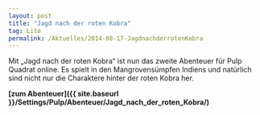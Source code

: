 ```yaml
---
layout: post
title: "Jagd nach der roten Kobra"
tag: Lite
permalink: /Aktuelles/2014-08-17-JagdnachderrotenKobra
---
```


Mit &bdquo;Jagd nach der roten Kobra&ldquo; ist nun das zweite Abenteuer für Pulp Quadrat online. Es spielt in den Mangrovensümpfen Indiens und natürlich sind nicht nur die Charaktere hinter der roten Kobra her.

**[zum Abenteuer]({{ site.baseurl }}/Settings/Pulp/Abenteuer/Jagd_nach_der_roten_Kobra/)**
